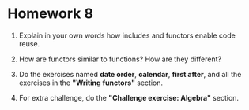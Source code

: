 # Homework 8

1. Explain in your own words how includes and functors enable code reuse.

2. How are functors similar to functions?  How are they different?
   
3. Do the exercises named **date order**, **calendar**, **first after**, and
   all the exercises in the **"Writing functors"** section.
 
4. For extra challenge, do the **"Challenge exercise: Algebra"** section.

